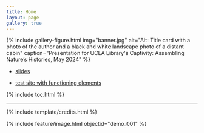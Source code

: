 ```yaml
---
title: Home
layout: page
gallery: true
---
```


{% include gallery-figure.html img="banner.jpg" alt="Alt: Title card with a photo of the author and a black and white landscape photo of a distant cabin" caption="Presentation for UCLA Library's Captivity: Assembling Nature’s Histories, May 2024" %}

* [slides](https://indd.adobe.com/view/ceb21830-684e-43f7-bc07-621586bac8db)

* [test site with functioning elements](https://www.lib.uidaho.edu/digital/taylor-archive/)

{% include toc.html %}

------

{% include template/credits.html %}

{% include feature/image.html objectid="demo_001" %}

